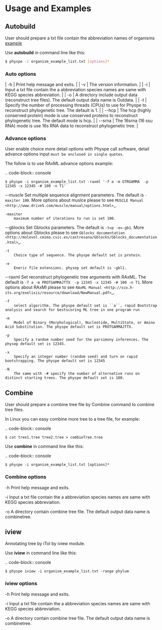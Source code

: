 # Usage and Examples




## Autobuild

User should prepare a txt file contain the abbreviation names of organisms [example](https://raw.githubusercontent.com/xiaofeiyangyang/physpetools/master/examples/organism_example_list.txt)

Use **autobuild** in command line like this:

```bash
$ physpe -i organism_example_list.txt [options]*
```

### Auto options


| -h      |  Print help message and exits.                                                                                                |
|  -v     |  The version information.                                                                                                     |
|  -i     |  Input a txt file contain the a abbreviation species names are same with KEGG species abbreviation.                           |
|  -o     |  A directory include output data (reconstruct tree files). The default output data name is Outdata.                           |
|  -t     |  Specify the number of processing threads (CPUs) to use for Physpe to reconstruct phylogenetic tree. The default is 1.        |
|  --hcp  |  The hcp (highly conserved protein) mode is use conserved proteins to reconstruct phylogenetic tree. The default mode is hcp. |
|  --srna |  The 16srna (16 ssu RNA) mode is use 16s RNA data to reconstruct phylogenetic tree.                                           |


### Advance options

User enable choice more detail options with Physpe call software, detail advance options input
``must be enclosed in single quotes``.

The follow is to use RAxML advance options example:

.. code-block:: console

    $ physpe -i organism_example_list.txt -raxml '-f a -m GTRGAMMA  -p 12345 -x 12345 -# 100 -n T1'

--muscle
    Set multiple sequence alignment parameters. The default is ``-maxiter 100``. More options about muslce please to see
    `MUSCLE Manual <http://www.drive5.com/muscle/manual/options.html>`_.

    -maxiter
        maximum number of iterations to run is set 100.

--gblocks
    Set Gblocks parameters. The default is ``-t=p -e=-gb1``.
    More options about Gblocks please to see 
    `Gblocks documentation <http://molevol.cmima.csic.es/castresana/Gblocks/Gblocks_documentation.html>`_.

    -t
        Choice type of sequence. The physpe default set is protein.

    -e
        Eneric file extensionc. physep set default is -gbl1.

--raxml
    Set reconstruct phylogenetic tree arguments with RAxML. The default is ``-f a -m PROTGAMMAJTTX  -p 12345 -x 12345 -# 100 -n T1``.
    More options about RAxMl please to see `RAxML Manual <http://sco.h-its.org/exelixis/resource/download/NewManual.pdf>`_.

    -f
        select algorithm. The physpe default set is ``a``, rapid Bootstrap analysis and search for best­scoring ML tree in one program run

    -m
        Model of Binary (Morphological), Nucleotide, Multi­State, or Amino Acid Substitution. The physpe default set is PROTGAMMAJTTX.

    -p
        Specify a random number seed for the parsimony inferences. The physep default set is 12345.

    -x
        Specify an integer number (random seed) and turn on rapid bootstrapping. The physpe default set is 12345

    -N
        The same with -# specify the number of alternative runs on distinct starting trees. The physpe default set is 100.


## Combine


User should prepare a combine tree file by Combine command to combine tree files.


In Linux you can easy combine more tree to a tree file, for example:

.. code-block:: console

    $ cat tree1.tree tree2.tree > combieTree.tree


Use **combine** in command line like this:

.. code-block:: console

    $ physpe -i organism_example_list.txt [options]*


### Combine options

-h
    Print help message and exits.

-i
    Input a txt file contain the a abbreviation species names are same with KEGG species abbreviation.

-o
    A directory contain combine tree file. The default output data name is combinetree.

## iview

Annotating tree by iTol by iview module.


Use **iview** in command line like this:

.. code-block:: console

    $ physpe iview -i organism_example_list.txt -range phylum


### iview options


-h
    Print help message and exits.

-i
    Input a txt file contain the a abbreviation species names are same with KEGG species abbreviation.

-o
    A directory contain combine tree file. The default output data name is combinetree.

